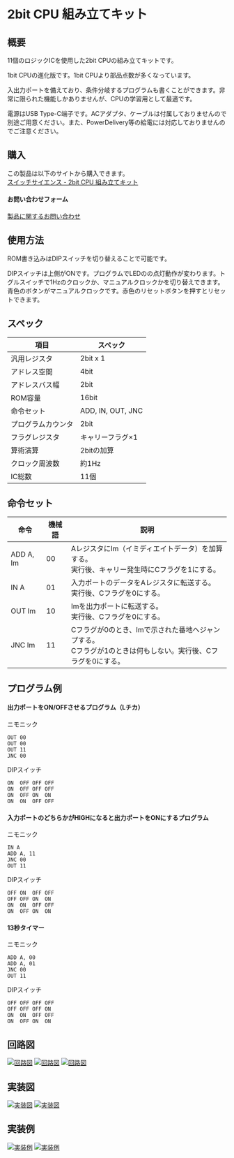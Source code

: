 # 2bit CPU 組み立てキット

## 概要
11個のロジックICを使用した2bit CPUの組み立てキットです。

1bit CPUの進化版です。1bit CPUより部品点数が多くなっています。

入出力ポートを備えており、条件分岐するプログラムも書くことができます。非常に限られた機能しかありませんが、CPUの学習用として最適です。

電源はUSB Type-C端子です。ACアダプタ、ケーブルは付属しておりませんので別途ご用意ください。また、PowerDelivery等の給電には対応しておりませんのでご注意ください。

## 購入
この製品は以下のサイトから購入できます。  
[スイッチサイエンス - 2bit CPU 組み立てキット](https://www.switch-science.com/products/9955 "2bit CPU 組み立てキット")

#### お問い合わせフォーム
[製品に関するお問い合わせ](https://forms.gle/Fn5E3byABXJ8P5sbA)


## 使用方法
ROM書き込みはDIPスイッチを切り替えることで可能です。

DIPスイッチは上側がONです。プログラムでLEDのの点灯動作が変わります。トグルスイッチで1Hzのクロックか、マニュアルクロックかを切り替えできます。青色のボタンがマニュアルクロックです。赤色のリセットボタンを押すとリセットできます。

## スペック
<table>
  <thead>
    <tr>
      <th>項目</th>
      <th>スペック</th>
    </tr>
  </thead>
  <tbody>
    <tr>
        <td>汎用レジスタ</td>
        <td>2bit x 1</td>
    </tr>
    <tr>
        <td>アドレス空間</td>
        <td>4bit</td>
    </tr>
    <tr>
        <td>アドレスバス幅</td>
        <td>2bit</td>
    </tr>
    <tr>
        <td>ROM容量</td>
        <td>16bit</td>
    </tr>
    <tr>
        <td>命令セット</td>
        <td>ADD, IN, OUT, JNC</td>
    </tr>
    <tr>
        <td>プログラムカウンタ</td>
        <td>2bit</td>
    </tr>
    <tr>
        <td>フラグレジスタ</td>
        <td>キャリーフラグ×1</td>
    </tr>
    <tr>
        <td>算術演算</td>
        <td>2bitの加算</td>
    </tr>
    <tr>
        <td>クロック周波数</td>
        <td>約1Hz</td>
    </tr>
    <tr>
        <td>IC総数</td>
        <td>11個</td>
    </tr>
  </tbody>
</table>

## 命令セット
<table>
  <thead>
    <tr>
      <th>命令</th>
      <th>機械語</th>
      <th>説明</th>
    </tr>
  </thead>
  <tbody>
    <tr>
        <td>ADD A, Im</td>
        <td>00</td>
        <td>AレジスタにIm（イミディエイトデータ）を加算する。<br>実行後、キャリー発生時にCフラグを1にする。</td>
    </tr>
    <tr>
        <td>IN A</td>
        <td>01</td>
        <td>入力ポートのデータをAレジスタに転送する。<br>実行後、Cフラグを0にする。</td>
    </tr>
    <tr>
        <td>OUT Im</td>
        <td>10</td>
        <td>Imを出力ポートに転送する。<br>実行後、Cフラグを0にする。</td>
    </tr>
    <tr>
        <td>JNC Im</td>
        <td>11</td>
        <td>Cフラグが0のとき、Imで示された番地へジャンプする。<br>Cフラグが1のときは何もしない。実行後、Cフラグを0にする。</td>
    </tr>
  </tbody>
</table>

## プログラム例
#### 出力ポートをON/OFFさせるプログラム（Lチカ）
ニモニック
```text:
OUT 00
OUT 00
OUT 11
JNC 00
```

DIPスイッチ
```text:
ON  OFF OFF OFF
ON  OFF OFF OFF
ON  OFF ON  ON
ON  ON  OFF OFF
```

#### 入力ポートのどちらかがHIGHになると出力ポートをONにするプログラム
ニモニック
```text:
IN A
ADD A, 11
JNC 00
OUT 11
```

DIPスイッチ
```text:
OFF ON  OFF OFF
OFF OFF ON  ON
ON  ON  OFF OFF
ON  OFF ON  ON
```

#### 13秒タイマー
ニモニック
```text:
ADD A, 00
ADD A, 01
JNC 00
OUT 11
```

DIPスイッチ
```text:
OFF OFF OFF OFF
OFF OFF OFF ON
ON  ON  OFF OFF
ON  OFF ON  ON
```

## 回路図
[![回路図](./img/schematic01.jpg)](./img/schematic01.jpg)
[![回路図](./img/schematic02.jpg)](./img/schematic02.jpg)
[![回路図](./img/schematic03.jpg)](./img/schematic03.jpg)

## 実装図
[![実装図](./img/implementation-diagram01.jpg)](./img/implementation-diagram01.jpg)
[![実装図](./img/implementation-diagram02.jpg)](./img/implementation-diagram02.jpg)

## 実装例
[![実装例](./img/implementation-example01.jpg)](./img/implementation-example01.jpg)
[![実装例](./img/implementation-example02.jpg)](./img/implementation-example02.jpg)

